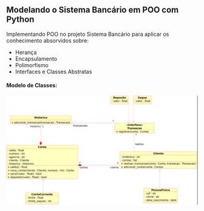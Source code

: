 ## Modelando o Sistema Bancário em POO com Python

Implementando POO no projeto Sistema Bancário para aplicar os conhecimento absorvidos sobre:

* Herança
* Encapsulamento
* Polimorfismo
* Interfaces e Classes Abstratas

#### Modelo de Classes:
<img src="img/desafio.png" width="600">